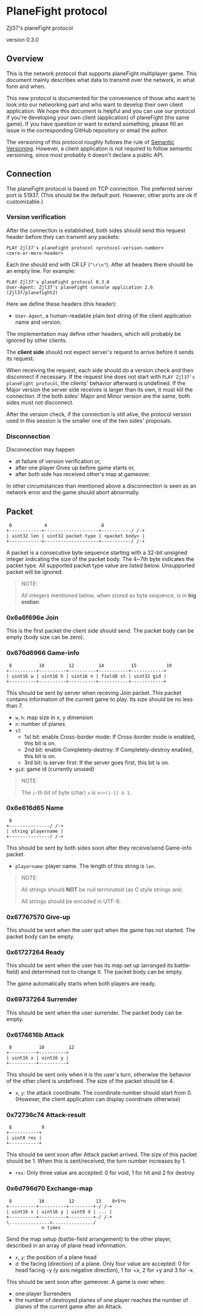 # PlaneFight protocol

Zjl37's planeFight protocol

version 0.3.0

## Overview

This is the network protocol that supports planeFight multiplayer game. This document mainly describes what data to transmit over the network, in what form and when.

This new protocol is documented for the convenience of those who want to look into our networking part and who want to develop their own client application. We hope this document is helpful and you can use our protocol if you're developing your own client (application) of planeFight (the same game). If you have question or want to extend something, please fill an issue in the corresponding GitHub repository or email the author.

The versioning of this protocol roughly follows the rule of [Semantic Versioning](https://semver.org/). However, a client application is not required to follow semantic versioning, since most probably it doesn't declare a public API.

## Connection

The planeFight protocol is based on TCP connection. The preferred server port is 51937. (This should be the default port. However, other ports are ok if customizable.)

### Version verification

After the connection is established, both sides should send this request header before they can transmit any packets:

```
PLAY Zjl37's planeFight protocol <protocol-version-number>
<zero-or-more-header>

```

Each line should end with CR LF (`"\r\n"`). After all headers there should be an empty line. For example:

```
PLAY Zjl37's planeFight protocol 0.3.0
User-Agent: Zjl37's planeFight console application 2.6 (Zjl37/planefight2)

```

Here we define these headers (this header):

- `User-Agent`, a human-readable plain text string of the client application name and version.

The implementation may define other headers, which will probably be ignored by other clients.

The **client side** should not expect server's request to arrive before it sends its request.

When receiving the request, each side should do a version check and then disconnect if necessary. If the request line does not start with `PLAY Zjl37's planeFight protocol`, the clients' behavior afterward is undefined. If the Major version the server side receives is larger than its own, it must kill the connection. If the both sides' Major and Minor version are the same, both sides must not disconnect.

After the version check, if the connection is still alive, the protocol version used in this session is the smaller one of the two sides' proposals.

### Disconnection

Disconnection may happen

- at failure of version verification or,
- after one player Gives up before game starts or,
- after both side has received other's map at gameover.

In other circumstances than mentioned above a disconnection is seen as an network error and the game should abort abnormally.

## Packet

```
 0            4                    8
+------------+--------------------+-----------/ /-+
| uint32 len | uint32 packet-type | <packet body> |
+------------+--------------------+-----------/ /-+
```

A packet is a consecutive byte sequence starting with a 32-bit unsigned integer indicating the size of the packet body. The 4~7th byte indicates the packet type. All supported packet type value are listed below. Unsupported packet will be ignored.

> NOTE:
>
> All integers mentioned below, when stored as byte sequence, is in **big endian**.

### 0x6a6f696e Join

This is the first packet the client side should send. The packet body can be empty (body size can be zero).

### 0x676d6966 Game-info

```
 8          10         12         14          15           19
+----------+----------+----------+-----------+------------+
| uint16 w | uint16 h | uint16 n | field8 st | uint32 gid |
+----------+----------+----------+-----------+------------+
```

This should be sent by server when receving Join packet. This packet contains information of the current game to play. Its size should be no less than 7.

- `w`, `h`: map size in x, y dimension
- `n`: number of planes
- `st`
	- 1st bit: enable Cross-border mode: If Cross-border mode is enabled, this bit is on.
	- 2nd bit: enable Completely-destroy: If Completely-destroy enabled, this bit is on.
	- 3rd bit: is server first: If the server goes first, this bit is on.
- `gid`: game id (currently unused)

> NOTE:
>
> The `i`-th bit of byte (char) `x` is `x>>(i-1) & 1`.

### 0x6e616d65 Name

```
 8
+---------------/ /-+
| string playername |
+---------------/ /-+
```

This should be sent by both sides soon after they receive/send Game-info packet.

- `playername`: player name. The length of this string is `len`.

> NOTE:
>
> All strings should **NOT** be null terminated (as C style strings are). 
>
> All strings should be encoded in UTF-8. 

### 0x67767570 Give-up

This should be sent when the user quit when the game has not started. The packet body can be empty.

### 0x61727264 Ready

This should be sent when the user has its map set up (arranged its battle-field) and determined not to change it. The packet body can be empty.

The game automatically starts when both players are ready.

### 0x69737264 Surrender

This should be sent when the user surrender. The packet body can be empty.

### 0x6174616b Attack

```
 8          10         12
+----------+----------+
| uint16 x | uint16 y |
+----------+----------+
```

This should be sent only when it is the user's turn, otherwise the behavior of the other client is undefined. The size of the packet should be 4.

- `x`, `y`: the attack coordinate. The coordinate number should start from 0. (However, the client application can display coordinate otherwise)

### 0x72736c74 Attack-result

```
 8           9
+-----------+
| uint8 res |
+-----------+
```

This should be sent soon after Attack packet arrived. The size of this packet should be 1. When this is sent/received, the turn number increases by 1.

- `res`: Only three value are accepted: 0 for void, 1 for hit and 2 for destroy

### 0x6d796d70 Exchange-map

```
 8          10         12        13    8+5*n
+----------+----------+---------+-/ /-+
| uint16 x | uint16 y | uint8 d | ... |
+----------+----------+---------+-/ /-+
\...............v.............../
             n times
```

Send the map setup (battle-field arrangement) to the other player, described in an array of plane head information.

- `x`, `y`: the position of a plane head
- `d`: the facing (direction) of a plane. Only four value are accepted: 0 for head facing -y (y axis negative direction), 1 for +x, 2 for +y and 3 for -x.

This should be sent soon after gameover. A game is over when:

- one player Surrenders
- the number of destroyed planes of one player reaches the number of planes of the current game after an Attack.